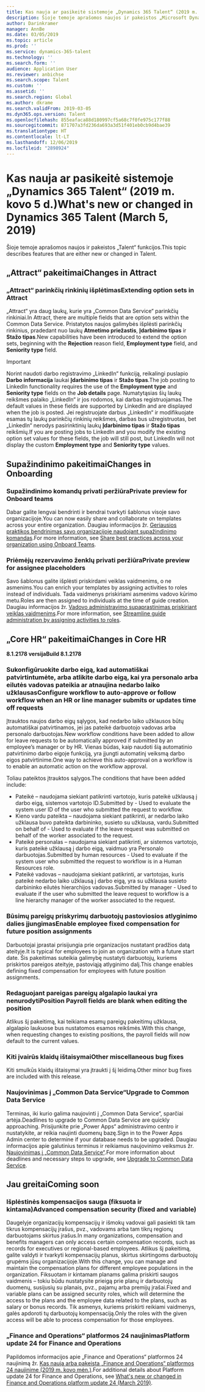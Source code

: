 ```yaml
---
title: Kas nauja ar pasikeitė sistemoje „Dynamics 365 Talent“ (2019 m. kovo 5 d.)
description: Šioje temoje aprašomos naujos ir pakeistos „Microsoft Dynamics 365 Talent“ funkcijos.
author: Darinkramer
manager: AnnBe
ms.date: 03/05/2019
ms.topic: article
ms.prod: ''
ms.service: dynamics-365-talent
ms.technology: ''
ms.search.form: ''
audience: Application User
ms.reviewer: anbichse
ms.search.scope: Talent
ms.custom: ''
ms.assetid: ''
ms.search.region: Global
ms.author: dkrame
ms.search.validFrom: 2019-03-05
ms.dyn365.ops.version: Talent
ms.openlocfilehash: 855eafaca88d180997cf5a68c7f0fe975c177f88
ms.sourcegitcommit: 871707a3fd236da693a3d51f401eb0cb9d4bae39
ms.translationtype: HT
ms.contentlocale: lt-LT
ms.lasthandoff: 12/06/2019
ms.locfileid: "2898924"
---
```

# <a name="whats-new-or-changed-in-dynamics-365-talent-march-5-2019"></a><span data-ttu-id="6049d-103">Kas nauja ar pasikeitė sistemoje „Dynamics 365 Talent“ (2019 m. kovo 5 d.)</span><span class="sxs-lookup"><span data-stu-id="6049d-103">What's new or changed in Dynamics 365 Talent (March 5, 2019)</span></span>

<span data-ttu-id="6049d-104">Šioje temoje aprašomos naujos ir pakeistos „Talent“ funkcijos.</span><span class="sxs-lookup"><span data-stu-id="6049d-104">This topic describes features that are either new or changed in Talent.</span></span>

## <a name="changes-in-attract"></a><span data-ttu-id="6049d-105">„Attract“ pakeitimai</span><span class="sxs-lookup"><span data-stu-id="6049d-105">Changes in Attract</span></span>

### <a name="extending-option-sets-in-attract"></a><span data-ttu-id="6049d-106">„Attract“ parinkčių rinkinių išplėtimas</span><span class="sxs-lookup"><span data-stu-id="6049d-106">Extending option sets in Attract</span></span>

<span data-ttu-id="6049d-107">„Attract“ yra daug laukų, kurie yra „Common Data Service“ parinkčių rinkiniai.</span><span class="sxs-lookup"><span data-stu-id="6049d-107">In Attract, there are multiple fields that are option sets within the Common Data Service.</span></span> <span data-ttu-id="6049d-108">Pristatytos naujos galimybės išplėsti parinkčių rinkinius, pradedant nuo laukų **Atmetimo priežastis**, **Įdarbinimo tipas** ir **Stažo tipas**.</span><span class="sxs-lookup"><span data-stu-id="6049d-108">New capabilities have been introduced to extend the option sets, beginning with the **Rejection** reason field, **Employment type** field, and **Seniority type** field.</span></span>

> [!IMPORTANT]
> <span data-ttu-id="6049d-109">Norint naudoti darbo registravimo „LinkedIn“ funkciją, reikalingi puslapio **Darbo informacija** laukai **Įdarbinimo tipas** ir **Stažo tipas**.</span><span class="sxs-lookup"><span data-stu-id="6049d-109">The job posting to LinkedIn functionality requires the use of the **Employment type** and **Seniority type** fields on the **Job details** page.</span></span> <span data-ttu-id="6049d-110">Numatytąsias šių laukų reikšmes palaiko „LinkedIn“ ir jos rodomos, kai darbas registruojamas.</span><span class="sxs-lookup"><span data-stu-id="6049d-110">The default values in these fields are supported by LinkedIn and are displayed when the job is posted.</span></span> <span data-ttu-id="6049d-111">Jei registruojate darbus „LinkedIn“ ir modifikuojate esamas tų laukų parinkčių rinkinių reikšmes, darbas bus užregistruotas, bet „LinkedIn“ nerodys pasirinktinių laukų **Įdarbinimo tipas** ir **Stažo tipas** reikšmių.</span><span class="sxs-lookup"><span data-stu-id="6049d-111">If you are posting jobs to LinkedIn and you modify the existing option set values for these fields, the job will still post, but LinkedIn will not display the custom **Employment type** and **Seniority type** values.</span></span>

## <a name="changes-in-onboarding"></a><span data-ttu-id="6049d-112">Supažindinimo pakeitimai</span><span class="sxs-lookup"><span data-stu-id="6049d-112">Changes in Onboarding</span></span>

### <a name="private-preview-for-onboard-teams"></a><span data-ttu-id="6049d-113">Supažindinimo komandų privati peržiūra</span><span class="sxs-lookup"><span data-stu-id="6049d-113">Private preview for Onboard teams</span></span>
<span data-ttu-id="6049d-114">Dabar galite lengvai bendrinti ir bendrai tvarkyti šablonus visoje savo organizacijoje.</span><span class="sxs-lookup"><span data-stu-id="6049d-114">You can now easily share and collaborate on templates across your entire organization.</span></span> <span data-ttu-id="6049d-115">Daugiau informacijos žr. [Geriausios praktikos bendrinimas savo organizacijoje naudojant supažindinimo komandas](https://docs.microsoft.com/business-applications-release-notes/April19/dynamics365-talent/onboard/share-best-practices-teams).</span><span class="sxs-lookup"><span data-stu-id="6049d-115">For more information, see [Share best practices across your organization using Onboard Teams](https://docs.microsoft.com/business-applications-release-notes/April19/dynamics365-talent/onboard/share-best-practices-teams).</span></span>

### <a name="private-preview-for-assignee-placeholders"></a><span data-ttu-id="6049d-116">Priėmėjų rezervavimo ženklų privati peržiūra</span><span class="sxs-lookup"><span data-stu-id="6049d-116">Private preview for assignee placeholders</span></span>
<span data-ttu-id="6049d-117">Savo šablonus galite išplėsti priskirdami veiklas vaidmenims, o ne asmenims.</span><span class="sxs-lookup"><span data-stu-id="6049d-117">You can enrich your templates by assigning activities to roles instead of individuals.</span></span> <span data-ttu-id="6049d-118">Tada vaidmenys priskiriami asmenims vadovo kūrimo metu.</span><span class="sxs-lookup"><span data-stu-id="6049d-118">Roles are then assigned to individuals at the time of guide creation.</span></span> <span data-ttu-id="6049d-119">Daugiau informacijos žr. [Vadovo administravimo supaprastinimas priskiriant veiklas vaidmenims](https://docs.microsoft.com/business-applications-release-notes/April19/dynamics365-talent/onboard/assign-activities-roles).</span><span class="sxs-lookup"><span data-stu-id="6049d-119">For more information, see [Streamline guide administration by assigning activities to roles](https://docs.microsoft.com/business-applications-release-notes/April19/dynamics365-talent/onboard/assign-activities-roles).</span></span>

## <a name="changes-in-core-hr"></a><span data-ttu-id="6049d-120">„Core HR“ pakeitimai</span><span class="sxs-lookup"><span data-stu-id="6049d-120">Changes in Core HR</span></span>
<span data-ttu-id="6049d-121">**8.1.2178 versija**</span><span class="sxs-lookup"><span data-stu-id="6049d-121">**Build 8.1.2178**</span></span>

### <a name="configure-workflow-to-auto-approve-or-follow-workflow-when-an-hr-or-line-manager-submits-or-updates-time-off-requests"></a><span data-ttu-id="6049d-122">Sukonfigūruokite darbo eigą, kad automatiškai patvirtintumėte, arba atlikite darbo eigą, kai yra personalo arba eilutės vadovas pateikia ar atnaujina nedarbo laiko užklausas</span><span class="sxs-lookup"><span data-stu-id="6049d-122">Configure workflow to auto-approve or follow workflow when an HR or line manager submits or updates time off requests</span></span>
<span data-ttu-id="6049d-123">Įtrauktos naujos darbo eigų sąlygos, kad nedarbo laiko užklausos būtų automatiškai patvirtinamos, jei jas pateikė darbuotojo vadovas arba personalo darbuotojas.</span><span class="sxs-lookup"><span data-stu-id="6049d-123">New workflow conditions have been added to allow for leave requests to be automatically approved if submitted by an employee’s manager or by HR.</span></span> <span data-ttu-id="6049d-124">Vienas būdas, kaip naudoti šią automatinio patvirtinimo darbo eigoje funkciją, yra įjungti automatinį veiksmą darbo eigos patvirtinime.</span><span class="sxs-lookup"><span data-stu-id="6049d-124">One way to achieve this auto-approval on a workflow is to enable an automatic action on the workflow approval.</span></span>

<span data-ttu-id="6049d-125">Toliau pateiktos įtrauktos sąlygos.</span><span class="sxs-lookup"><span data-stu-id="6049d-125">The conditions that have been added include:</span></span>

- <span data-ttu-id="6049d-126">Pateikė – naudojama siekiant patikrinti vartotojo, kuris pateikė užklausą į darbo eigą, sistemos vartotojo ID.</span><span class="sxs-lookup"><span data-stu-id="6049d-126">Submitted by - Used to evaluate the system user ID of the user who submitted the request to workflow.</span></span>
- <span data-ttu-id="6049d-127">Kieno vardu pateikta – naudojama siekiant patikrinti, ar nedarbo laiko užklausa buvo pateikta darbininko, susieto su užklausa, vardu.</span><span class="sxs-lookup"><span data-stu-id="6049d-127">Submitted on behalf of - Used to evaluate if the leave request was submitted on behalf of the worker associated to the request.</span></span>
- <span data-ttu-id="6049d-128">Pateikė personalas – naudojama siekiant patikrinti, ar sistemos vartotojo, kuris pateikė užklausą į darbo eigą, vaidmuo yra Personalo darbuotojas.</span><span class="sxs-lookup"><span data-stu-id="6049d-128">Submitted by human resources - Used to evaluate if the system user who submitted the request to workflow is in a Human Resources role.</span></span>
- <span data-ttu-id="6049d-129">Pateikė vadovas – naudojama siekiant patikrinti, ar vartotojas, kuris pateikė nedarbo laiko užklausą į darbo eigą, yra su užklausa susieto darbininko eilutės hierarchijos vadovas.</span><span class="sxs-lookup"><span data-stu-id="6049d-129">Submitted by manager - Used to evaluate if the user who submitted the leave request to workflow is a line hierarchy manager of the worker associated to the request.</span></span>

### <a name="enable-employee-fixed-compensation-for-future-position-assignments"></a><span data-ttu-id="6049d-130">Būsimų pareigų priskyrimų darbuotojų pastoviosios atlyginimo dalies įjungimas</span><span class="sxs-lookup"><span data-stu-id="6049d-130">Enable employee fixed compensation for future position assignments</span></span>
<span data-ttu-id="6049d-131">Darbuotojai įprastai prisijungia prie organizacijos nustatant pradžios datą ateityje.</span><span class="sxs-lookup"><span data-stu-id="6049d-131">It is typical for employees to join an organization with a future start date.</span></span> <span data-ttu-id="6049d-132">Šis pakeitimas suteikia galimybę nustatyti darbuotojų, kuriems priskirtos pareigos ateityje, pastoviąją atlyginimo dalį.</span><span class="sxs-lookup"><span data-stu-id="6049d-132">This change enables defining fixed compensation for employees with future position assignments.</span></span>

### <a name="position-payroll-fields-are-blank-when-editing-the-position"></a><span data-ttu-id="6049d-133">Redaguojant pareigas pareigų algalapio laukai yra nenurodyti</span><span class="sxs-lookup"><span data-stu-id="6049d-133">Position Payroll fields are blank when editing the position</span></span>
<span data-ttu-id="6049d-134">Atlikus šį pakeitimą, kai teikiama esamų pareigų pakeitimų užklausa, algalapio laukuose bus nustatomos esamos reikšmės.</span><span class="sxs-lookup"><span data-stu-id="6049d-134">With this change, when requesting changes to existing positions, the payroll fields will now default to the current values.</span></span>

### <a name="other-miscellaneous-bug-fixes"></a><span data-ttu-id="6049d-135">Kiti įvairūs klaidų ištaisymai</span><span class="sxs-lookup"><span data-stu-id="6049d-135">Other miscellaneous bug fixes</span></span>
<span data-ttu-id="6049d-136">Kiti smulkūs klaidų ištaisymai yra įtraukti į šį leidimą.</span><span class="sxs-lookup"><span data-stu-id="6049d-136">Other minor bug fixes are included with this release.</span></span>

### <a name="upgrade-to-common-data-service"></a><span data-ttu-id="6049d-137">Naujovinimas į „Common Data Service“</span><span class="sxs-lookup"><span data-stu-id="6049d-137">Upgrade to Common Data Service</span></span>
<span data-ttu-id="6049d-138">Terminas, iki kurio galima naujovinti į „Common Data Service“, sparčiai artėja.</span><span class="sxs-lookup"><span data-stu-id="6049d-138">Deadlines to upgrade to Common Data Service are quickly approaching.</span></span> <span data-ttu-id="6049d-139">Prisijunkite prie „Power Apps“ administravimo centro ir nustatykite, ar reikia naujinti duomenų bazę.</span><span class="sxs-lookup"><span data-stu-id="6049d-139">Sign in to the Power Apps Admin center to determine if your database needs to be upgraded.</span></span> <span data-ttu-id="6049d-140">Daugiau informacijos apie galutinius terminus ir reikiamus naujovinimo veiksmus žr. [Naujovinimas į „Common Data Service“](https://docs.microsoft.com/common-data-service/upgradecds/introduction-upgrade-cds).</span><span class="sxs-lookup"><span data-stu-id="6049d-140">For more information about deadlines and necessary steps to upgrade, see [Upgrade to Common Data Service](https://docs.microsoft.com/common-data-service/upgradecds/introduction-upgrade-cds).</span></span>

## <a name="coming-soon"></a><span data-ttu-id="6049d-141">Jau greitai</span><span class="sxs-lookup"><span data-stu-id="6049d-141">Coming soon</span></span>

###  <a name="advanced-compensation-security-fixed-and-variable"></a><span data-ttu-id="6049d-142">Išplėstinės kompensacijos sauga (fiksuota ir kintama)</span><span class="sxs-lookup"><span data-stu-id="6049d-142">Advanced compensation security (fixed and variable)</span></span>
<span data-ttu-id="6049d-143">Daugelyje organizacijų kompensacijų ir išmokų vadovai gali pasiekti tik tam tikrus kompensacijų įrašus, pvz., vadovams arba tam tikrų regionų darbuotojams skirtus įrašus.</span><span class="sxs-lookup"><span data-stu-id="6049d-143">In many organizations, compensation and benefits managers can only access certain compensation records, such as records for executives or regional-based employees.</span></span> <span data-ttu-id="6049d-144">Atlikus šį pakeitimą, galite valdyti ir tvarkyti kompensacijų planus, skirtus skirtingoms darbuotojų grupėms jūsų organizacijoje.</span><span class="sxs-lookup"><span data-stu-id="6049d-144">With this change, you can manage and maintain the compensation plans for different employee populations in the organization.</span></span> <span data-ttu-id="6049d-145">Fiksuotam ir kintamam planams galima priskirti saugos vaidmenis – tokiu būdu nustatysite prieigą prie planų ir darbuotojų duomenų, susijusių su planais, pvz., pajamų arba premijų įrašai.</span><span class="sxs-lookup"><span data-stu-id="6049d-145">Fixed and variable plans can be assigned security roles, which will determine the access to the plans and the employee data related to the plans, such as salary or bonus records.</span></span> <span data-ttu-id="6049d-146">Tik asmenys, kuriems priskirti reikiami vaidmenys, galės apdoroti tų darbuotojų kompensaciją.</span><span class="sxs-lookup"><span data-stu-id="6049d-146">Only the roles with the given access will be able to process compensation for those employees.</span></span>

###  <a name="platform-update-24-for-finance-and-operations"></a><span data-ttu-id="6049d-147">„Finance and Operations“ platformos 24 naujinimas</span><span class="sxs-lookup"><span data-stu-id="6049d-147">Platform update 24 for Finance and Operations</span></span>
<span data-ttu-id="6049d-148">Papildomos informacijos apie „Finance and Operations“ platformos 24 naujinimą žr. [Kas nauja arba pakeista „Finance and Operations“ platformos 24 naujinime (2019 m. kovo mėn.)](https://docs.microsoft.com/dynamics365/unified-operations/fin-and-ops/get-started/whats-new-platform-update-24).</span><span class="sxs-lookup"><span data-stu-id="6049d-148">For additional details about Platform update 24 for Finance and Operations, see [What's new or changed in Finance and Operations platform update 24 (March 2019)](https://docs.microsoft.com/dynamics365/unified-operations/fin-and-ops/get-started/whats-new-platform-update-24).</span></span>
